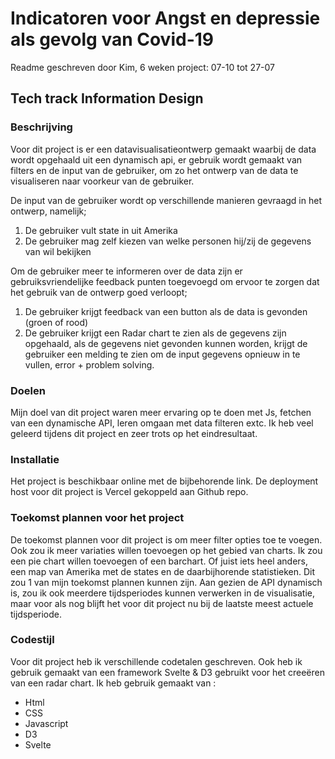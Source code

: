 # Indicatoren voor Angst en depressie als gevolg van Covid-19
Readme geschreven door Kim, 6 weken project: 07-10 tot 27-07
## Tech track Information Design 

### Beschrijving
Voor dit project is er een datavisualisatieontwerp gemaakt waarbij de data wordt opgehaald uit een dynamisch api, er gebruik wordt gemaakt van filters en de input van de gebruiker, om zo het ontwerp van de data te visualiseren naar voorkeur van de gebruiker.

De input van de gebruiker wordt op verschillende manieren gevraagd in het ontwerp, namelijk; 
1) De gebruiker vult state in uit Amerika
2) De gebruiker mag zelf kiezen van welke personen hij/zij de gegevens van wil bekijken

Om de gebruiker meer te informeren over de data zijn er gebruiksvriendelijke feedback punten toegevoegd om ervoor te zorgen dat het gebruik van de ontwerp goed verloopt; 
1) De gebruiker krijgt feedback van een button als de data is gevonden (groen of rood)
2) De gebruiker krijgt een Radar chart te zien als de gegevens zijn opgehaald, als de gegevens niet gevonden kunnen worden, krijgt de gebruiker een melding te zien om de input gegevens opnieuw in te vullen, error + problem solving.

### Doelen
Mijn doel van dit project waren meer ervaring op te doen met Js, fetchen van een dynamische API, leren omgaan met data filteren extc. Ik heb veel geleerd tijdens dit project en zeer trots op het eindresultaat. 

### Installatie 
Het project is beschikbaar online met de bijbehorende link.
De deployment host voor dit project is Vercel gekoppeld aan Github repo. 

### Toekomst plannen voor het project
De toekomst plannen voor dit project is om meer filter opties toe te voegen. Ook zou ik meer variaties willen toevoegen op het gebied van charts. Ik zou een pie chart willen toevoegen of een barchart. Of juist iets heel anders, een map van Amerika met de states en de daarbijhorende statistieken. Dit zou 1 van mijn toekomst plannen kunnen zijn. Aan gezien de API dynamisch is, zou ik ook meerdere tijdsperiodes kunnen verwerken in de visualisatie, maar voor als nog blijft het voor dit project nu bij de laatste meest actuele tijdsperiode.

### Codestijl 

Voor dit project heb ik verschillende codetalen geschreven. Ook heb ik gebruik gemaakt van een framework Svelte & D3 gebruikt voor het creeëren van een radar chart. 
Ik heb gebruik gemaakt van : 
* Html
* CSS
* Javascript
* D3
* Svelte
